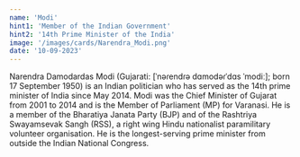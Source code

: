 ```yaml
---
name: 'Modi'
hint1: 'Member of the Indian Government'
hint2: '14th Prime Minister of the India'
image: '/images/cards/Narendra_Modi.png'
date: '10-09-2023'
---
```


Narendra Damodardas Modi (Gujarati: [ˈnəɾendɾə dɑmodəɾˈdɑs ˈmodiː]; born 17 September 1950) is an Indian politician who has served as the 14th prime minister of India since May 2014. Modi was the Chief Minister of Gujarat from 2001 to 2014 and is the Member of Parliament (MP) for Varanasi. He is a member of the Bharatiya Janata Party (BJP) and of the Rashtriya Swayamsevak Sangh (RSS), a right wing Hindu nationalist paramilitary volunteer organisation. He is the longest-serving prime minister from outside the Indian National Congress.
